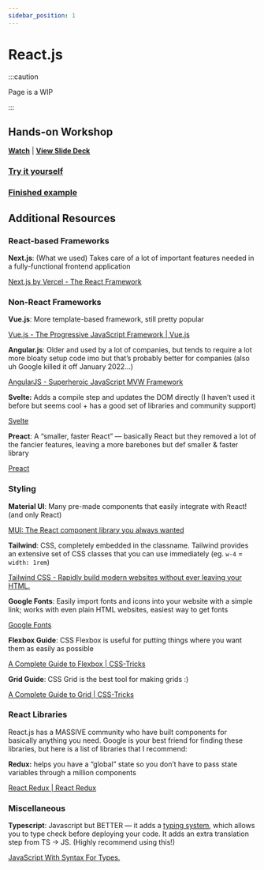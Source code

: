 ```yaml
---
sidebar_position: 1
---
```


# React.js

:::caution

Page is a WIP

:::

## Hands-on Workshop

[**Watch**](https://drive.google.com/file/d/1YqP1Ueo9u5jcS8SHJn-wGgo0MQ8_inzn/view?usp=drivesdk) | [**View Slide Deck**](https://docs.google.com/presentation/d/1bu5yZcPBT4HwCDeVs7QBCCpW_TEfUvjMrtfK3eXT3LU/edit?usp=sharing)

### [Try it yourself](https://bit.ly/wordle-clone-template)

### [Finished example](https://bit.ly/wordle-clone-completed)

## Additional Resources

### React-based Frameworks

**Next.js**: (What we used) Takes care of a lot of important features needed in a fully-functional frontend application

[Next.js by Vercel - The React Framework](https://nextjs.org/)

### Non-React Frameworks

**Vue.js**: More template-based framework, still pretty popular

[Vue.js - The Progressive JavaScript Framework | Vue.js](https://vuejs.org/)

**Angular.js**: Older and used by a lot of companies, but tends to require a lot more bloaty setup code imo but that’s probably better for companies (also uh Google killed it off January 2022…)

[AngularJS - Superheroic JavaScript MVW Framework](https://angularjs.org/)

**Svelte:** Adds a compile step and updates the DOM directly (I haven’t used it before but seems cool + has a good set of libraries and community support)

[Svelte](https://svelte.dev/)

**Preact**: A “smaller, faster React” — basically React but they removed a lot of the fancier features, leaving a more barebones but def smaller & faster library

[Preact](https://preactjs.com/)

### Styling

**Material UI**: Many pre-made components that easily integrate with React! (and only React)

[MUI: The React component library you always wanted](https://mui.com/)

**Tailwind**: CSS, completely embedded in the classname. Tailwind provides an extensive set of CSS classes that you can use immediately (eg. `w-4` = `width: 1rem`)

[Tailwind CSS - Rapidly build modern websites without ever leaving your HTML.](https://tailwindcss.com/)

**Google Fonts**: Easily import fonts and icons into your website with a simple link; works with even plain HTML websites, easiest way to get fonts

[Google Fonts](https://fonts.google.com/)

**Flexbox Guide**: CSS Flexbox is useful for putting things where you want them as easily as possible

[A Complete Guide to Flexbox | CSS-Tricks](https://css-tricks.com/snippets/css/a-guide-to-flexbox/)

**Grid Guide**: CSS Grid is the best tool for making grids :)

[A Complete Guide to Grid | CSS-Tricks](https://css-tricks.com/snippets/css/complete-guide-grid/)

### React Libraries

React.js has a MASSIVE community who have built components for basically anything you need. Google is your best friend for finding these libraries, but here is a list of libraries that I recommend:

**Redux:** helps you have a “global” state so you don’t have to pass state variables through a million components

[React Redux | React Redux](https://react-redux.js.org/)

### Miscellaneous

**Typescript**: Javascript but BETTER — it adds a [typing system](https://en.wikipedia.org/wiki/Data_type), which allows you to type check before deploying your code. It adds an extra translation step from TS → JS. (Highly recommend using this!)

[JavaScript With Syntax For Types.](https://www.typescriptlang.org/)
